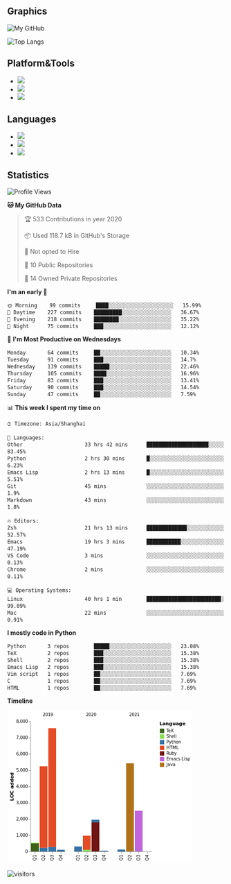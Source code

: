 ## Graphics

![My GitHub](https://github-readme-stats.vercel.app/api?username=SteamedFish&count_private=true&show_icons=true&theme=buefy&include_all_commits=true)

![Top Langs](https://github-readme-stats.vercel.app/api/top-langs/?username=SteamedFish&theme=buefy&hide=ruby&count_private=true&show_icons=true&layout=compact)

## Platform&Tools

* [![](https://img.shields.io/badge/ArchLinux--purple?style=flat-square&logo=ArchLinux)](https://www.archlinux.org/)
* [![](https://img.shields.io/badge/Gentoo-testing-purple?style=flat-square&logo=Gentoo)](https://www.gentoo.org/)
* [![](https://img.shields.io/badge/Doom%20Emacs-28-blue?style=flat-square&logo=Gnu%20emacs&logoColor=white)](https://www.gnu.org/software/emacs/)

## Languages

* [![](https://img.shields.io/badge/-Python-3776AB?style=flat-square&logo=python&logoColor=white)](https://www.python.org/)
* [![](https://img.shields.io/badge/-Bash-00ADD8?style=flat-square&logo=Gnu-bash&logoColor=white)](https://www.gnu.org/software/bash/)
* [![](https://img.shields.io/badge/-Go-00ADD8?style=flat-square&logo=go&logoColor=white)](https://golang.org/)

## Statistics

<!--START_SECTION:waka-->
![Profile Views](http://img.shields.io/badge/Profile%20Views-95-blue)

**🐱 My GitHub Data** 

> 🏆 533 Contributions in year 2020
 > 
> 📦 Used 118.7 kB in GitHub's Storage 
 > 
> 🚫 Not opted to Hire
 > 
> 📜 10 Public Repositories 
 > 
> 🔑 14 Owned Private Repositories 

**I'm an early 🐤** 

```text
🌞 Morning    99 commits     ████░░░░░░░░░░░░░░░░░░░░░   15.99% 
🌆 Daytime    227 commits    █████████░░░░░░░░░░░░░░░░   36.67% 
🌃 Evening    218 commits    ████████░░░░░░░░░░░░░░░░░   35.22% 
🌙 Night      75 commits     ███░░░░░░░░░░░░░░░░░░░░░░   12.12%

```
📅 **I'm Most Productive on Wednesdays** 

```text
Monday       64 commits     ██░░░░░░░░░░░░░░░░░░░░░░░   10.34% 
Tuesday      91 commits     ███░░░░░░░░░░░░░░░░░░░░░░   14.7% 
Wednesday    139 commits    █████░░░░░░░░░░░░░░░░░░░░   22.46% 
Thursday     105 commits    ████░░░░░░░░░░░░░░░░░░░░░   16.96% 
Friday       83 commits     ███░░░░░░░░░░░░░░░░░░░░░░   13.41% 
Saturday     90 commits     ███░░░░░░░░░░░░░░░░░░░░░░   14.54% 
Sunday       47 commits     ██░░░░░░░░░░░░░░░░░░░░░░░   7.59%

```


📊 **This week I spent my time on** 

```text
⌚︎ Timezone: Asia/Shanghai

💬 Languages: 
Other                    33 hrs 42 mins      ████████████████████░░░░░   83.45% 
Python                   2 hrs 30 mins       █░░░░░░░░░░░░░░░░░░░░░░░░   6.23% 
Emacs Lisp               2 hrs 13 mins       █░░░░░░░░░░░░░░░░░░░░░░░░   5.51% 
Git                      45 mins             ░░░░░░░░░░░░░░░░░░░░░░░░░   1.9% 
Markdown                 43 mins             ░░░░░░░░░░░░░░░░░░░░░░░░░   1.8%

🔥 Editors: 
Zsh                      21 hrs 13 mins      █████████████░░░░░░░░░░░░   52.57% 
Emacs                    19 hrs 3 mins       ███████████░░░░░░░░░░░░░░   47.19% 
VS Code                  3 mins              ░░░░░░░░░░░░░░░░░░░░░░░░░   0.13% 
Chrome                   2 mins              ░░░░░░░░░░░░░░░░░░░░░░░░░   0.11%

💻 Operating Systems: 
Linux                    40 hrs 1 min        ████████████████████████░   99.09% 
Mac                      22 mins             ░░░░░░░░░░░░░░░░░░░░░░░░░   0.91%

```

**I mostly code in Python** 

```text
Python       3 repos        █████░░░░░░░░░░░░░░░░░░░░   23.08% 
TeX          2 repos        ███░░░░░░░░░░░░░░░░░░░░░░   15.38% 
Shell        2 repos        ███░░░░░░░░░░░░░░░░░░░░░░   15.38% 
Emacs Lisp   2 repos        ███░░░░░░░░░░░░░░░░░░░░░░   15.38% 
Vim script   1 repos        ██░░░░░░░░░░░░░░░░░░░░░░░   7.69% 
C            1 repos        ██░░░░░░░░░░░░░░░░░░░░░░░   7.69% 
HTML         1 repos        ██░░░░░░░░░░░░░░░░░░░░░░░   7.69%

```


**Timeline**

![Chart not found](https://github.com/SteamedFish/SteamedFish/blob/master/charts/bar_graph.png) 


<!--END_SECTION:waka-->

![visitors](https://visitor-badge.laobi.icu/badge?page_id=SteamedFish.SteamedFish)
